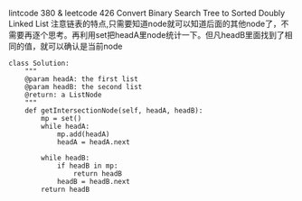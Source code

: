 lintcode 380 & leetcode 426 Convert Binary Search Tree to Sorted Doubly Linked List
注意链表的特点,只需要知道node就可以知道后面的其他node了，不需要再逐个思考。再利用set把headA里node统计一下。但凡headB里面找到了相同的值，就可以确认是当前node
```
class Solution:
    """
    @param headA: the first list
    @param headB: the second list
    @return: a ListNode
    """
    def getIntersectionNode(self, headA, headB):
        mp = set()
        while headA:
            mp.add(headA)
            headA = headA.next

        while headB:
            if headB in mp:
                return headB          
            headB = headB.next
        return headB
```

